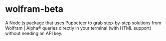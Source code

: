 # wolfram-beta
A Node.js package that uses Puppeteer to grab step-by-step solutions from Wolfram | Alpha® queries directly in your terminal (with HTML support) without needing an API key.
